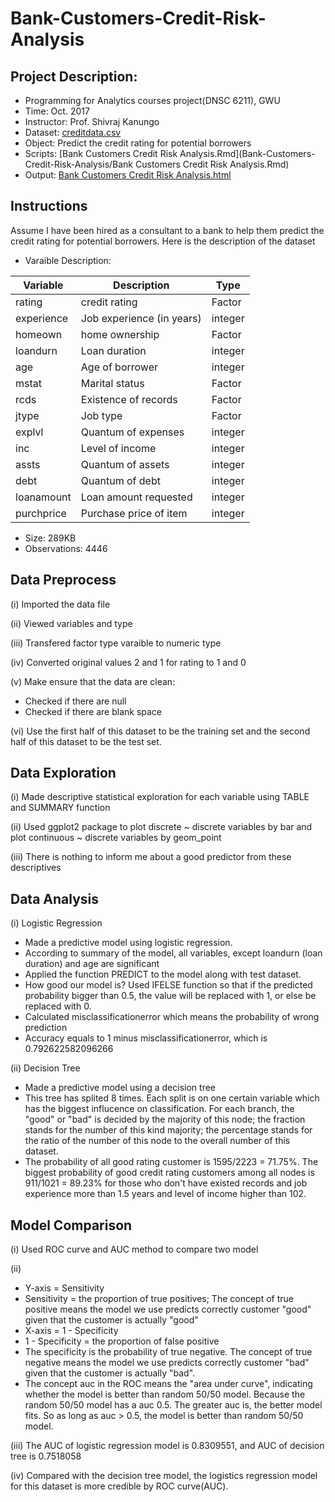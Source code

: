 # Bank-Customers-Credit-Risk-Analysis

## Project Description:
* Programming for Analytics courses project(DNSC 6211), GWU
* Time: Oct. 2017
* Instructor: Prof. Shivraj Kanungo
* Dataset: [creditdata.csv](creditdata.csv)
* Object: Predict the credit rating for potential borrowers
* Scripts: [Bank Customers Credit Risk Analysis.Rmd](Bank-Customers-Credit-Risk-Analysis/Bank Customers Credit Risk Analysis.Rmd)
* Output: [Bank Customers Credit Risk Analysis.html](Bank-Customers-Credit-Risk-Analysis/Bank_Customers_Credit_Risk_Analysis.html)

## Instructions
Assume I have been hired as a consultant to a bank to help them predict the credit rating for potential borrowers. Here is the description of the dataset

* Varaible Description:

| **Variable** | **Description** | **Type** |
| --- | --- | --- |
| rating | credit rating | Factor |
| experience | Job experience (in years) | integer |
| homeown | home ownership | Factor |
| loandurn | Loan duration | integer |
| age | Age of borrower | integer |
| mstat | Marital status | Factor |
| rcds | Existence of records | Factor |
| jtype | Job type | Factor |
| explvl | Quantum of expenses | integer |
| inc | Level of income | integer |
| assts | Quantum of assets | integer |
| debt | Quantum of debt | integer |
| loanamount | Loan amount requested | integer |
| purchprice | Purchase price of item | integer |

* Size: 289KB
* Observations: 4446

## Data Preprocess 
(i) Imported the data file

(ii) Viewed variables and type

(iii) Transfered factor type varaible to numeric type

(iv) Converted original values 2 and 1 for rating to 1 and 0

(v) Make ensure that the data are clean:
* Checked if there are null
* Checked if there are blank space

(vi) Use the first half of this dataset to be the training set and the second half of this dataset
to be the test set. 

## Data Exploration
(i) Made descriptive statistical exploration for each variable using TABLE and SUMMARY function

(ii) Used ggplot2 package to plot discrete ~ discrete variables by bar and plot continuous ~ discrete variables by geom_point

(iii) There is nothing to inform me about a good predictor from these descriptives

## Data Analysis
(i) Logistic Regression

* Made a predictive model using logistic regression.
* According to summary of the model, all variables, except loandurn (loan duration) and age are significant
* Applied the function PREDICT to the model along with test dataset.
* How good our model is? Used IFELSE function so that if the predicted probability bigger than 0.5, the value will be replaced with 1, or else be replaced with 0.
* Calculated misclassificationerror which means the probability of wrong prediction
* Accuracy equals to 1 minus misclassificationerror, which is 0.792622582096266

(ii) Decision Tree
* Made a predictive model using a decision tree
* This tree has splited 8 times. Each split is on one certain variable which has the biggest influcence on classification. For each branch, the "good" or "bad" is decided by the majority of this node; the fraction stands for the number of this kind majority; the percentage stands for the ratio of the number of this node to the overall number of this dataset.
* The probability of all good rating customer is 1595/2223 = 71.75%. The biggest probability of good credit rating customers among all nodes is 911/1021 = 89.23% for those who don't have existed records and job experience more than 1.5 years and level of income higher than 102.

## Model Comparison
(i) Used ROC curve and AUC method to compare two model

(ii)
* Y-axis = Sensitivity
* Sensitivity = the proportion of true positives; The concept of true positive means the model we use predicts correctly customer "good" given that the customer is actually "good"
* X-axis = 1 - Specificity
* 1 - Specificity = the proportion of false positive
* The specificity is the probability of true negative. The concept of true negative means the model we use predicts correctly customer "bad" given that the customer is actually "bad".
* The concept auc in the ROC means the "area under curve", indicating whether the model is better than random 50/50 model. Because the random 50/50 model has a auc 0.5. The greater auc is, the better model fits. So as long as auc > 0.5, the model is better than random 50/50 model.

(iii) The AUC of logistic regression model is 0.8309551, and AUC of decision tree is 0.7518058

(iv) Compared with the decision tree model, the logistics regression model for this dataset is more credible by ROC curve(AUC).
